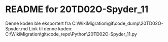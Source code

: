 # README for 20TD02O-Spyder_11
Denne koden ble eksportert fra C:\WikiMigration\git\code_dump\20TD02O-Spyder.md
Link til denne koden: C:\WikiMigration\git\code_repo\Python\20TD02O-Spyder_11.py
